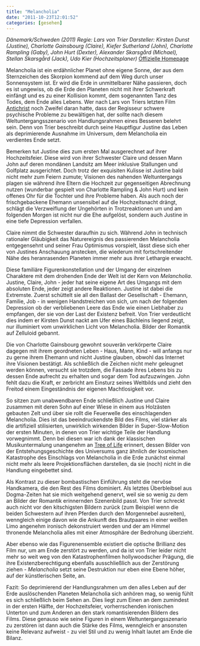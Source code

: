 ```yaml
---
title: "Melancholia"
date: "2011-10-23T12:01:52"
categories: [gesehen]
---
```


*Dänemark/Schweden (2011)
Regie: Lars von Trier
Darsteller: Kirsten Dunst (Justine), Charlotte Gainsbourg (Claire), Kiefer Sutherland (John), Charlotte Rampling (Gaby), John Hurt (Dexter), Alexander Skarsgård (Michael), Stellan Skarsgård (Jack), Udo Kier (Hochzeitsplaner)*
[Offizielle Homepage](http://www.melancholia-derfilm.de/)

Melancholia ist ein erdähnlicher Planet ohne eigene Sonne, der aus dem Sternzeichen des Skorpion kommend auf dem Weg durch unser Sonnensystem ist. Er wird die Erde in unmittelbarer Nähe passieren, doch es ist ungewiss, ob die Erde den Planeten nicht mit ihrer Schwerkraft einfängt und es zu einer Kollision kommt, dem sogenannten Tanz des Todes, dem Ende alles Lebens. Wer nach Lars von Triers letzten Film [Antichrist](/2009/11/22/antichrist/) noch Zweifel daran hatte, dass der Regisseur schwere psychische Probleme zu bewältigen hat, der sollte nach diesem Weltuntergangsszenario von Handlungsrahmen eines Besseren belehrt sein. Denn von Trier beschreibt durch seine Hauptfigur Justine das Leben als deprimierende Ausnahme im Universum, dem Melancholia ein verdientes Ende setzt.

Bemerken tut Justine dies zum ersten Mal ausgerechnet auf ihrer Hochzeitsfeier. Diese wird von ihrer Schwester Claire und dessen Mann John auf deren mondänen Landsitz am Meer inklusive Stallungen und Golfplatz ausgerichtet. Doch trotz der exquisiten Kulisse ist Justine bald nicht mehr zum Feiern zumute; Visionen des nahenden Weltuntergangs plagen sie während ihre Eltern die Hochzeit zur gegenseitigen Abrechnung nutzen (wunderbar gespielt von Charlotte Rampling & John Hurt) und kein offenes Ohr für die Tochter und ihre Probleme haben. Als auch noch der frischgebackene Ehemann unsensibel auf die Hochzeitsnacht drängt, schlägt die Verzweiflung der Ungehörten in Trotzreaktionen um und am folgenden Morgen ist nicht nur die Ehe aufgelöst, sondern auch Justine in eine tiefe Depression verfallen.

Claire nimmt die Schwester daraufhin zu sich. Während John in technisch rationaler Gläubigkeit das Naturereignis des passierenden Melancholia entgegensehnt und seiner Frau Optimismus vorspielt, lässt diese sich eher von Justines Anschauung anstecken, die wiederum mit fortschreitender Nähe des heranrasenden Planeten immer mehr aus ihrer Lethargie erwacht.

Diese familiäre Figurenkonstellation und der Umgang der einzelnen Charaktere mit dem drohenden Ende der Welt ist der Kern von *Melancholia*. Justine, Claire, John - jeder hat seine eigene Art des Umgangs mit dem absoluten Ende, jeder zeigt andere Reaktionen. Justine ist dabei die Extremste. Zuerst schüttelt sie all den Ballast der Gesellschaft - Ehemann, Familie, Job - in wenigen Handstreichen von sich, um nach der folgenden Depression ob der verbliebenen Leere das Ende wie einen Liebhaber zu empfangen, der sie von der Last der Existenz befreit. Von Trier verdeutlicht dies indem er Kirsten Dunst nackt am Ufer eines Bächleins liegend zeigt, nur illuminiert vom unwirklichen Licht von Melancholia. Bilder der Romantik auf Zelluloid gebannt.

Die von Charlotte Gainsbourg gewohnt souverän verkörperte Claire dagegen mit ihrem geordneten Leben - Haus, Mann, Kind - will anfangs nur zu gerne ihrem Ehemann und nicht Justine glauben, obwohl das Internet ihre Visionen bestätigt. Als schließlich die Zeichen nicht mehr geleugnet werden können, versucht sie trotzdem, die Fassade ihres Lebens bis zu dessen Ende aufrecht zu erhalten und sogar dem Tod aufzuzwingen. John fehlt dazu die Kraft, er zerbricht am Einsturz seines Weltbilds und zieht den Freitod einem Eingeständnis der eigenen Machtlosigkeit vor.

So sitzen zum unabwendbaren Ende schließlich Justine und Claire zusammen mit deren Sohn auf einer Wiese in einem aus Holzästen gebauten Zelt und über sie rollt die Feuerwelle des einschlagenden Melancholia. Dies ist das beeindruckendste Bild des Films, viel stärker als die artifiziell stilisierten, unwirklich wirkenden Bilder in Super-Slow-Motion der ersten Minuten, in denen von Trier wichtige Teile der Handlung vorwegnimmt. Denn bei diesen war ich dank der klassischen Musikuntermalung unangenehm an [Tree of Life](/2011/07/24/the-tree-of-life/) erinnert, dessen Bilder von der Entstehungsgeschichte des Universums ganz ähnlich der kosmischen Katastrophe des Einschlags von Melancholia in die Erde zunächst einmal nicht mehr als leere Projektionsflächen darstellen, da sie (noch) nicht in die Handlung eingebettet sind.

Als Kontrast zu dieser bombastischen Einführung steht die nervöse Handkamera, die den Rest des Films dominiert. Als letztes Überbleibsel aus Dogma-Zeiten hat sie mich weitgehend genervt, weil sie so wenig zu dem an Bilder der Romantik erinnernden Szenenbild passt. Von Trier schreckt auch nicht vor den kitschigsten Bildern zurück (zum Beispiel wenn die beiden Schwestern auf ihren Pferden durch den Morgennebel ausreiten), wenngleich einige davon wie die Ankunft des Brautpaares in einer weißen Limo angenehm ironisch dekonstruiert werden und der am Himmel thronende Melancholia alles mit einer Atmosphäre der Bedrohung überzieht.

Aber ebenso wie das Figurenensemble existiert die optische Brillianz des Film nur, um am Ende zerstört zu werden, und da ist von Trier leider nicht mehr so weit weg von den Katastrophenfilmen hollywoodscher Prägung, die ihre Existenzberechtigung ebenfalls ausschließlich aus der Zerstörung ziehen - *Melancholia* setzt seine Destruktion nur eben eine Ebene höher, auf der künstlerischen Seite, an.

Fazit: So deprimierend der Handlungsrahmen um den alles Leben auf der Erde auslöschenden Planeten Melancholia sich anhören mag, so wenig fühlt es sich schließlich beim Sehen an. Dies liegt zum Einen an dem zumindest in der ersten Hälfte, der Hochzeitsfeier, vorherrschenden ironischen Unterton und zum Anderen an den stark romantisierenden Bildern des Films. Diese genauso wie seine Figuren in einem Weltuntergangsszenario zu zerstören ist dann auch die Stärke des Films, wenngleich er ansonsten keine Relevanz aufweist - zu viel Stil und zu wenig Inhalt lautet am Ende die Bilanz.
